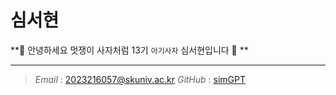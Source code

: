 # 심서현

**🦁 안녕하세요 멋쟁이 사자처럼 13기 `아기사자` 심서현입니다 🦁 **


---

>*Email* : 2023216057@skuniv.ac.kr
*GitHub* : [simGPT](https://github.com/simGPT)
